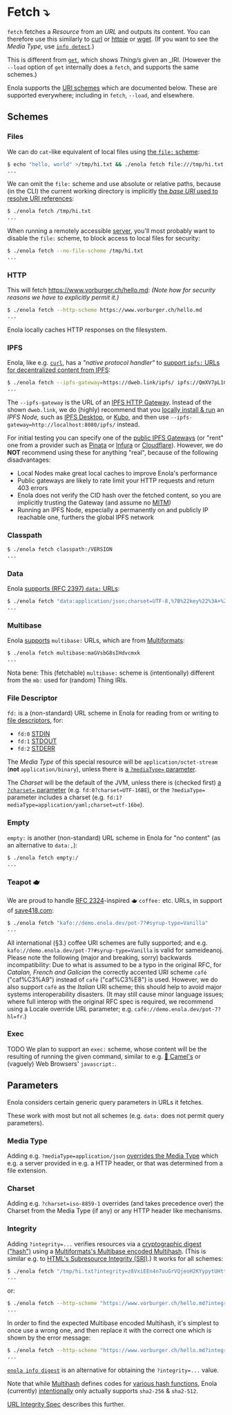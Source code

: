 <!--
    SPDX-License-Identifier: Apache-2.0

    Copyright 2024-2025 The Enola <https://enola.dev> Authors

    Licensed under the Apache License, Version 2.0 (the "License");
    you may not use this file except in compliance with the License.
    You may obtain a copy of the License at

        https://www.apache.org/licenses/LICENSE-2.0

    Unless required by applicable law or agreed to in writing, software
    distributed under the License is distributed on an "AS IS" BASIS,
    WITHOUT WARRANTIES OR CONDITIONS OF ANY KIND, either express or implied.
    See the License for the specific language governing permissions and
    limitations under the License.
-->

# Fetch ⤵️

`fetch` fetches a _Resource_ from an
_URL_ and outputs its content. You can therefore use this similarly to [curl](https://curl.se/) or [httpie](https://httpie.io/cli) or [wget](https://en.wikipedia.org/wiki/Wget). (If you want to see the
_Media Type,_ use [`info detect`](../info/index.md#detect).)

This is different from [`get`](../get/index.md), which shows _Thing/s_ given an _IRI.
(However the `--load` option of `get` internally does a `fetch`, and supports the same schemes.)

Enola supports the [URI schemes](https://en.wikipedia.org/wiki/List_of_URI_schemes) which are documented below.
These are supported everywhere; including in `fetch`, `--load`, and elsewhere.

## Schemes

### Files

We can do `cat`-like equivalent of local files using [the
`file:` scheme](https://en.wikipedia.org/wiki/File_URI_scheme):

```bash cd ../.././..
$ echo "hello, world" >/tmp/hi.txt && ./enola fetch file:///tmp/hi.txt
...
```

We can omit the `file:` scheme and use absolute or relative paths,
because (in the CLI) the current working directory is implicitly [the _base URI_
used to resolve URI references](https://en.wikipedia.org/wiki/Uniform_Resource_Identifier#URI_references):

```bash cd ../.././..
$ ./enola fetch /tmp/hi.txt
...
```

When running a remotely accessible [server](../server/index.md), you'll most probably want to disable the
`file:` scheme,
to block access to local files for security:

```bash $? cd ../.././..
$ ./enola fetch --no-file-scheme /tmp/hi.txt
...
```

### HTTP

This will fetch <https://www.vorburger.ch/hello.md>: _(Note how for security reasons we have to explicitly permit it.)_

```bash cd ../.././..
$ ./enola fetch --http-scheme https://www.vorburger.ch/hello.md
...
```

Enola locally caches HTTP responses on the filesystem.

### IPFS

Enola, like e.g. [`curl`](https://curl.se), has a _"native protocol handler"_
to [support `ipfs:` URLs for decentralized content from IPFS](https://ipfs.tech/):

```bash cd ../.././..
$ ./enola fetch --ipfs-gateway=https://dweb.link/ipfs/ ipfs://QmXV7pL1CB7A8Tzk7jP2XE9kRyk8HZd145KDptdxzmNLfu
...
```

The `--ipfs-gateway` is the URL of an [IPFS HTTP Gateway](https://docs.ipfs.tech/reference/http/gateway/).
Instead of the shown `dweb.link`,
we do (highly) recommend that you [locally install & run](https://docs.ipfs.tech/install/) an _IPFS Node,_
such as [IPFS Desktop](https://docs.ipfs.tech/install/ipfs-desktop/),
or [Kubo](https://docs.ipfs.tech/install/command-line/),
and then use `--ipfs-gateway=http://localhost:8080/ipfs/` instead.

For initial testing you can specify one of the [public IPFS Gateways](https://ipfs.github.io/public-gateway-checker/)
(or "rent" one from a provider such as [Pinata](https://pinata.cloud/dedicated-ipfs-gateways) or [Infura](https://www.infura.io/product/ipfs) or [Cloudflare](https://www.cloudflare.com/application-services/products/web3/)).
However, we do **NOT** recommend using these for anything "real",
because of the following disadvantages:

* Local Nodes make great local caches to improve Enola's performance
* Public gateways are likely to rate limit your HTTP requests and return 403 errors
* Enola does not verify the CID hash over the fetched content, so you are implicitly trusting the Gateway (and assume no [MITM](https://en.wikipedia.org/wiki/Man-in-the-middle_attack))
* Running an IPFS Node, especially a permanently on and publicly IP reachable one, furthers the global IPFS network

<!-- PS: IPFS URLs typically don't work directly in your web browser - unless you install the [IPFS Companion Browser Extension](https://docs.ipfs.tech/install/ipfs-companion/).

PPS: Note that the `//` separator after `ipfs:` is mandatory;
we (intentionally) do not support `ipfs:Qm..` (or `ipfs:/Qm..`), nor e.g. `dweb://ipfs/Qm..`.
For background about why this is so,
see https://github.com/ipfs/in-web-browsers/blob/68483d0bbe014d0626ca28b6e0d224341c1e8b8f/ADDRESSING.md and the conclusion of https://github.com/ipfs/kubo/issues/1678#issuecomment-492977659. -->

### Classpath

```bash cd ../.././..
$ ./enola fetch classpath:/VERSION
...
```

### Data

Enola [supports (RFC 2397) `data:` URLs](https://en.m.wikipedia.org/wiki/Data_URI_scheme):

```bash cd ../.././..
$ ./enola fetch "data:application/json;charset=UTF-8,%7B%22key%22%3A+%22value%22%7D"
...
```

### Multibase

Enola [supports](https://github.com/multiformats/multibase/issues/134)
`multibase:` URLs, which are from [Multiformats](https://multiformats.io/):

```bash cd ../.././..
$ ./enola fetch multibase:maGVsbG8sIHdvcmxk
...
```

Nota bene: This (fetchable) `multibase:` scheme is (intentionally) different from the
`mb:` used for (random) Thing IRIs.

### File Descriptor

`fd:` is a (non-standard) URL scheme in Enola for reading from or writing to [file descriptors](https://en.wikipedia.org/wiki/File_descriptor), for:

* `fd:0` [STDIN](https://en.wikipedia.org/wiki/Stdin)
* `fd:1` [STDOUT](https://en.wikipedia.org/wiki/Stdout)
* `fd:2` [STDERR](https://en.wikipedia.org/wiki/Stderr)

The _Media Type_ of this special resource will be `application/octet-stream` (**not** `application/binary`),
unless there is [a `?mediaType=` parameter](#media-type).

The _Charset_ will be the default of the JVM,
unless there is (checked first) [a `?charset=` parameter](#charset) (e.g. `fd:0?charset=UTF-16BE`),
or the `?mediaType=` parameter includes a charset (e.g. `fd:1?mediaType=application/yaml;charset=utf-16be`).

<!-- If updating ^^^ then also update JavaDoc of dev.enola.common.io.resource.FileDescriptorResource -->

<!-- TODO Support '-' as special URI shortcut for fd:0 STDIN? -->

### Empty

`empty:` is another (non-standard) URL scheme in Enola for "no content" (as an alternative to `data:,`):

```bash cd ../.././..
$ ./enola fetch empty:/
...
```

### Teapot 🫖

We are proud to handle [RFC 2324](https://www.rfc-editor.org/rfc/rfc2324.html)-inspired
🫖 `coffee:` etc. URLs, in support of [save418.com](https://save418.com/):

```bash cd ../.././..
$ ./enola fetch "kafo://demo.enola.dev/pot-7?#syrup-type=Vanilla"
...
```

All international (§3.) coffee URI schemes are fully supported; and e.g.
`kafo://demo.enola.dev/pot-7?#syrup-type=Vanilla` is valid for sameideanoj. Please note
the following (major and breaking, sorry) backwards incompatibility: Due to what is assumed to
be a typo in the original RFC, for _Catalan, French and Galician_ the correctly accented URI
scheme `café` ("caf%C3%A9") instead of `cafè` ("caf%C3%E8") is used. However, we
do also support `cafè` as the _Italian_ URI scheme; this should help to avoid major
systems interoperability disasters. (It may still cause minor language issues; where full
interop with the original RFC spec is required, we recommend using a Locale override URL
parameter; e.g. `cafè://demo.enola.dev/pot-7?hl=fr`.)

### Exec

TODO We plan to support an `exec:` scheme, whose content will be the resulting of running the given command,
similar to e.g. [🐪 Camel's](https://camel.apache.org/components/4.8.x/exec-component.html) or (vaguely) Web Browsers'
`javascript:`.

<!-- TODO ### Git `git:` ? -->

## Parameters

Enola considers certain generic query parameters in URLs it fetches.

These work with most but not all schemes (e.g. `data:` does not permit query parameters).

### Media Type

Adding e.g. `?mediaType=application/json` [overrides the Media Type](../info/index.md#detect)
which e.g. a server provided in e.g. a HTTP header,
or that was determined from a file extension.

### Charset

Adding e.g. `?charset=iso-8859-1` overrides (and takes precedence over)
the Charset from the Media Type (if any) or any HTTP header like mechanisms.

<!-- ### Locale Adding e.g. `?hl=gsw-CH` overrides the _Locale_ used for textual responses to [Swiss German](https://en.wikipedia.org/wiki/Swiss_German). -->

### Integrity

Adding
`?integrity=...` verifies resources via a [cryptographic digest ("hash")](https://docs.ipfs.tech/concepts/hashing/)
using a [Multiformats's Multibase encoded Multihash](https://www.multiformats.io).
(This is similar e.g. to [HTML's Subresource Integrity (SRI)](https://developer.mozilla.org/en-US/docs/Web/Security/Subresource_Integrity).)
It works for all schemes:

```bash cd ../.././..
$ ./enola fetch "/tmp/hi.txt?integrity=z8VxiEEn4n7uuGrVQjeoH2KYypytUHttCubqN7rr65xSH3wjLDjHciXuTyTHkoRuJT1Njghj68RQdynADQt9vzLgyEs"
...
```

or:

```bash cd ../.././..
$ ./enola fetch --http-scheme "https://www.vorburger.ch/hello.md?integrity=z8VttgvnrXN5ZzqAh8BLwyup7htUmSM9gbKR445teEECTwMRDQTireiWgWauLiZ4Xr5esrqbVFNbAuAM2XyZ4CTxU7N"
...
```

In order to find the expected Multibase encoded Multihash,
it's simplest to once use a wrong one, and then replace it with the correct one which is shown by the error message:

```bash $? cd ../.././..
$ ./enola fetch --http-scheme "https://www.vorburger.ch/hello.md?integrity=z8VsnXyGnRwJpnrQXB8KcLstvgFYGZ2f5BCm3DVndcNZ8NswtkCqsut69e7yd1FKNtettjgy669GNVt8VSTGxkAiJaB"
...
```

[`enola info digest`](../info/index.md#digest) is an alternative for obtaining the `?integrity=...` value.

Note that while [Multihash](https://www.multiformats.io/multihash/) defines codes for [various hash functions](https://github.com/multiformats/multicodec/blob/master/table.csv),
Enola (currently) [intentionally](https://github.com/google/guava/issues/5990#issuecomment-2571350434) only actually supports
`sha2-256` & `sha2-512`.

[URL Integrity Spec](../../specs/url-integrity/index.md) describes this further.

<!-- TODO ?cache from OptionalCachingResourceProvider (current un-used) -->

<!--
## Screencast

![Demo](script.svg)
-->

